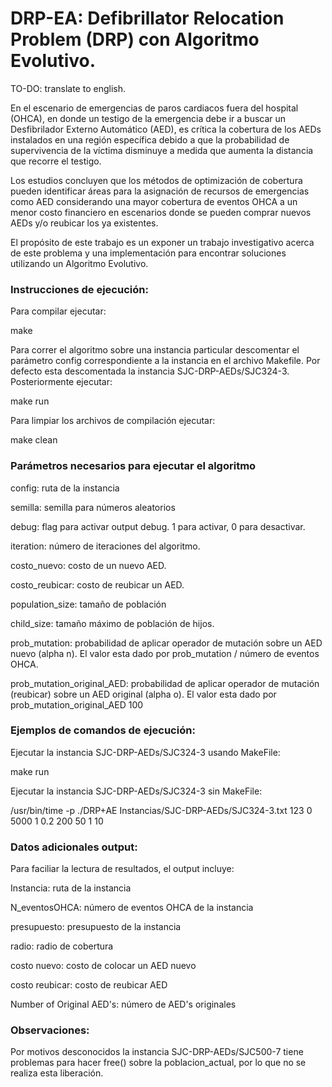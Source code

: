 # DRP-EA: Defibrillator Relocation Problem (DRP) con Algoritmo Evolutivo.


TO-DO: translate to english. 

En el escenario de emergencias de paros cardiacos fuera del hospital (OHCA), en donde un testigo de la emergencia debe ir a buscar un Desfibrilador Externo Automático (AED),
es crítica la cobertura de los AEDs instalados en una región específica debido a que la probabilidad de supervivencia de la víctima disminuye a medida que aumenta la distancia que
recorre el testigo. 

Los estudios concluyen que los métodos de optimización de cobertura pueden identificar áreas para la asignación de recursos de emergencias como AED considerando
una mayor cobertura de eventos OHCA a un menor costo financiero en escenarios donde se pueden comprar nuevos AEDs y/o reubicar los ya existentes. 

El propósito de este trabajo es un exponer un trabajo investigativo acerca de este problema y una implementación para encontrar soluciones utilizando un Algoritmo Evolutivo.


### Instrucciones de ejecución:

Para compilar ejecutar:

make

Para correr el algoritmo sobre una instancia particular descomentar el parámetro config correspondiente a la instancia en el archivo Makefile. Por defecto esta descomentada la instancia SJC-DRP-AEDs/SJC324-3. Posteriormente ejecutar:

make run

Para limpiar los archivos de compilación ejecutar:

make clean

###  Parámetros necesarios para ejecutar el algoritmo

config: ruta de la instancia

semilla: semilla para números aleatorios

debug: flag para activar output debug. 1 para activar, 0 para desactivar. 

iteration: número de iteraciones del algoritmo.

costo_nuevo: costo de un nuevo AED.

costo_reubicar: costo de reubicar un AED.

population_size: tamaño de población

child_size: tamaño máximo de población de hijos.

prob_mutation: probabilidad de aplicar operador de mutación sobre un AED nuevo (alpha n). El valor esta dado por  prob_mutation / número de eventos OHCA. 


prob_mutation_original_AED: probabilidad de aplicar operador de mutación (reubicar) sobre un AED original (alpha o). El valor esta dado por prob_mutation_original_AED 100

### Ejemplos de comandos de ejecución:

Ejecutar la instancia SJC-DRP-AEDs/SJC324-3 usando MakeFile:

make run

Ejecutar la instancia SJC-DRP-AEDs/SJC324-3  sin MakeFile:

/usr/bin/time -p ./DRP+AE Instancias/SJC-DRP-AEDs/SJC324-3.txt 123 0 5000 1 0.2 200 50 1 10


### Datos adicionales output:

Para faciliar la lectura de resultados, el output incluye:

Instancia: ruta de la instancia

N_eventosOHCA: número de eventos OHCA de la instancia

presupuesto: presupuesto de la instancia

radio: radio de cobertura

costo nuevo: costo de colocar un AED nuevo

costo reubicar: costo de reubicar AED

Number of Original AED's: número de AED's originales

### Observaciones:

Por motivos desconocidos la instancia SJC-DRP-AEDs/SJC500-7 tiene problemas para hacer free() sobre la poblacion_actual, por lo que no se realiza esta liberación. 


